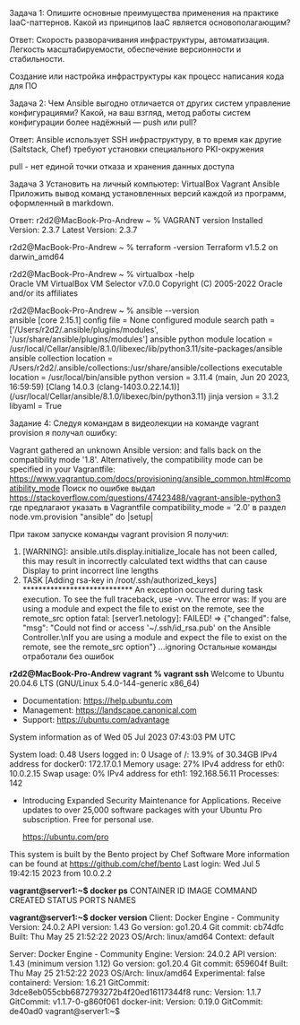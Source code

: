 Задача 1:
Опишите основные преимущества применения на практике IaaC-паттернов.
Какой из принципов IaaC является основополагающим?

Ответ:
Скорость разворачивания инфраструктуры, автоматизация. Легкость масштабируемости, обеспечение версионности и стабильности.

Создание или настройка инфраструктуры как процесс написания кода для ПО


Задача 2:
Чем Ansible выгодно отличается от других систем управление конфигурациями?
Какой, на ваш взгляд, метод работы систем конфигурации более надёжный — push или pull?

Ответ:
Ansible использует SSH инфраструктуру, в то время как другие (Saltstack, Chef) требуют установки специального PKI-окружения

pull - нет единой точки отказа и хранения данных доступа


Задача 3
Установить на личный компьютер:
VirtualBox
Vagrant
Ansible
Приложить вывод команд установленных версий каждой из программ, оформленный в markdown.

Ответ:
r2d2@MacBook-Pro-Andrew ~ % VAGRANT version
Installed Version: 2.3.7
Latest Version: 2.3.7


r2d2@MacBook-Pro-Andrew ~ % terraform -version
Terraform v1.5.2
on darwin_amd64

r2d2@MacBook-Pro-Andrew ~ % virtualbox -help   
Oracle VM VirtualBox VM Selector v7.0.0
Copyright (C) 2005-2022 Oracle and/or its affiliates

r2d2@MacBook-Pro-Andrew ~ % ansible  --version              
ansible [core 2.15.1]
  config file = None
  configured module search path = ['/Users/r2d2/.ansible/plugins/modules', '/usr/share/ansible/plugins/modules']
  ansible python module location = /usr/local/Cellar/ansible/8.1.0/libexec/lib/python3.11/site-packages/ansible
  ansible collection location = /Users/r2d2/.ansible/collections:/usr/share/ansible/collections
  executable location = /usr/local/bin/ansible
  python version = 3.11.4 (main, Jun 20 2023, 16:59:59) [Clang 14.0.3 (clang-1403.0.22.14.1)] (/usr/local/Cellar/ansible/8.1.0/libexec/bin/python3.11)
  jinja version = 3.1.2
  libyaml = True


Задание 4:
Следуя командам в видеолекции на команде vagrant provision я получал ошибку:

Vagrant gathered an unknown Ansible version:
and falls back on the compatibility mode '1.8'.
Alternatively, the compatibility mode can be specified in your Vagrantfile:
https://www.vagrantup.com/docs/provisioning/ansible_common.html#compatibility_mode
Поиск по ошибке выдал https://stackoverflow.com/questions/47423488/vagrant-ansible-python3
где предлагают указать в Vagrantfile compatibility_mode = '2.0' в раздел node.vm.provision "ansible" do |setup|

При таком запуске команды vagrant provision
Я получил:
1. [WARNING]: ansible.utils.display.initialize_locale has not been called, this
may result in incorrectly calculated text widths that can cause Display to
print incorrect line lengths
2. TASK [Adding rsa-key in /root/.ssh/authorized_keys] ****************************
An exception occurred during task execution. To see the full traceback, use -vvv. The error was: If you are using a module and expect the file to exist on the remote, see the remote_src option
fatal: [server1.netology]: FAILED! => {"changed": false, "msg": "Could not find or access '~/.ssh/id_rsa.pub' on the Ansible Controller.\nIf you are using a module and expect the file to exist on the remote, see the remote_src option"}
...ignoring
Остальные команды отработали без ошибок

**r2d2@MacBook-Pro-Andrew vagrant % vagrant ssh**
Welcome to Ubuntu 20.04.6 LTS (GNU/Linux 5.4.0-144-generic x86_64)

 * Documentation:  https://help.ubuntu.com
 * Management:     https://landscape.canonical.com
 * Support:        https://ubuntu.com/advantage

  System information as of Wed 05 Jul 2023 07:43:03 PM UTC

  System load:  0.48               Users logged in:          0
  Usage of /:   13.9% of 30.34GB   IPv4 address for docker0: 172.17.0.1
  Memory usage: 27%                IPv4 address for eth0:    10.0.2.15
  Swap usage:   0%                 IPv4 address for eth1:    192.168.56.11
  Processes:    142

 * Introducing Expanded Security Maintenance for Applications.
   Receive updates to over 25,000 software packages with your
   Ubuntu Pro subscription. Free for personal use.

     https://ubuntu.com/pro


This system is built by the Bento project by Chef Software
More information can be found at https://github.com/chef/bento
Last login: Wed Jul  5 19:42:15 2023 from 10.0.2.2

**vagrant@server1:~$ docker ps**
CONTAINER ID   IMAGE     COMMAND   CREATED   STATUS    PORTS     NAMES

**vagrant@server1:~$ docker version**
Client: Docker Engine - Community
 Version:           24.0.2
 API version:       1.43
 Go version:        go1.20.4
 Git commit:        cb74dfc
 Built:             Thu May 25 21:52:22 2023
 OS/Arch:           linux/amd64
 Context:           default

Server: Docker Engine - Community
 Engine:
  Version:          24.0.2
  API version:      1.43 (minimum version 1.12)
  Go version:       go1.20.4
  Git commit:       659604f
  Built:            Thu May 25 21:52:22 2023
  OS/Arch:          linux/amd64
  Experimental:     false
 containerd:
  Version:          1.6.21
  GitCommit:        3dce8eb055cbb6872793272b4f20ed16117344f8
 runc:
  Version:          1.1.7
  GitCommit:        v1.1.7-0-g860f061
 docker-init:
  Version:          0.19.0
  GitCommit:        de40ad0
vagrant@server1:~$ 









